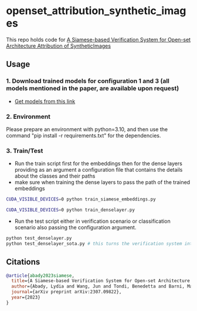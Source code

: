 # openset_attribution_synthetic_images
This repo holds code for [A Siamese-based Verification System for Open-set Architecture Attribution of SyntheticImages](https://arxiv.org/pdf/2307.09822.pdf)

## Usage

### 1. Download trained models for configuration 1 and 3 (all models mentioned in the paper, are available upon request)
* [Get models from this link](https://drive.google.com/drive/folders/1b8xk1KI1xIgLvtOiwCjSvrePrQoPWTG6?usp=sharing)


### 2. Environment

Please prepare an environment with python=3.10, and then use the command "pip install -r requirements.txt" for the dependencies.

### 3. Train/Test

- Run the train script first for the embeddings then for the dense layers providing as an argument a configuration file that contains the details about the classes and their paths
- make sure when training the dense layers to pass the path of the trained embeddings

```bash
CUDA_VISIBLE_DEVICES=0 python train_siamese_embeddings.py

CUDA_VISIBLE_DEVICES=0 python train_denselayer.py
```

- Run the test script either in verification scenario or classification scenario also passing the configuration argument.

```bash
python test_denselayer.py
python test_denselayer_sota.py # this turns the verification system into classification
```


## Citations

```bibtex
@article{abady2023siamese,
  title={A Siamese-based Verification System for Open-set Architecture Attribution of Synthetic Images},
  author={Abady, Lydia and Wang, Jun and Tondi, Benedetta and Barni, Mauro},
  journal={arXiv preprint arXiv:2307.09822},
  year={2023}
}
```
